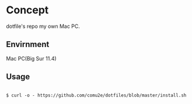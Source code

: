 # Concept
dotfile's repo my own Mac PC.

## Envirnment
Mac PC(Big Sur 11.4)

## Usage
```

$ curl -o - https://github.com/comu2e/dotfiles/blob/master/install.sh
```